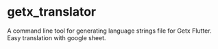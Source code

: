 # getx_translator
A command line tool for generating language strings file for Getx Flutter. Easy translation with google sheet.

